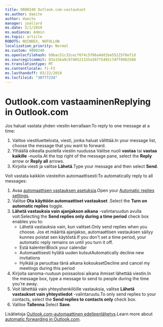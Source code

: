 ```yaml
---
title: 9000240 Outlook.com-vastaukset
ms.author: daeite
author: daeite
manager: joallard
ms.date: 3/1/2019
ms.audience: Admin
ms.topic: article
ROBOTS: NOINDEX, NOFOLLOW
localization_priority: Normal
ms.custom: 9000240
ms.openlocfilehash: b9bac51c32cecf6f4c5f86a4dd1be55225f8ef1d
ms.sourcegitcommit: 03a156a9c9740521155a30775492c7dff0982588
ms.translationtype: MT
ms.contentlocale: fi-FI
ms.lasthandoff: 03/22/2019
ms.locfileid: "30777234"
---
```

# <a name="replying-in-outlookcom"></a><span data-ttu-id="0734d-102">Outlook.com vastaaminen</span><span class="sxs-lookup"><span data-stu-id="0734d-102">Replying in Outlook.com</span></span>

<span data-ttu-id="0734d-103">Jos haluat vastata yhden viestin kerrallaan:</span><span class="sxs-lookup"><span data-stu-id="0734d-103">To reply to one message at a time:</span></span>

1. <span data-ttu-id="0734d-104">Valitse viestiluettelosta, viesti, jonka haluat välittää.</span><span class="sxs-lookup"><span data-stu-id="0734d-104">In your message list, choose the message that you want to forward.</span></span>
2. <span data-ttu-id="0734d-105">Ylhäällä oikealla puolella viestin ruudussa Valitse nuoli **vastaa** tai **vastaa kaikille** -nuolia.</span><span class="sxs-lookup"><span data-stu-id="0734d-105">At the top right of the message pane, select the **Reply** arrow or **Reply all** arrows.</span></span>
3. <span data-ttu-id="0734d-106">Kirjoita viesti ja valitse **Lähetä**.</span><span class="sxs-lookup"><span data-stu-id="0734d-106">Type your message and then select **Send**.</span></span>

<span data-ttu-id="0734d-107">Voit vastata kaikkiin viesteihin automaattisesti:</span><span class="sxs-lookup"><span data-stu-id="0734d-107">To automatically reply to all messages:</span></span>

1. <span data-ttu-id="0734d-108">Avaa [automaattisen vastauksen asetuksia](https://outlook.live.com/mail/options/mail/automaticReplies/automaticRepliesOption).</span><span class="sxs-lookup"><span data-stu-id="0734d-108">Open your [Automatic replies settings](https://outlook.live.com/mail/options/mail/automaticReplies/automaticRepliesOption).</span></span>
2. <span data-ttu-id="0734d-109">Valitse **Ota käyttöön automaattiset vastaukset** .</span><span class="sxs-lookup"><span data-stu-id="0734d-109">Select the **Turn on automatic replies** toggle.</span></span>
3. <span data-ttu-id="0734d-110">**Lähetä vastauksia vain ajanjakson aikana** -valintaruudun avulla voit:</span><span class="sxs-lookup"><span data-stu-id="0734d-110">Selecting the **Send replies only during a time period** check box enables you to:</span></span>
    - <span data-ttu-id="0734d-111">Lähetä vastauksia vain, kun valitset.</span><span class="sxs-lookup"><span data-stu-id="0734d-111">Only send replies when you choose.</span></span> <span data-ttu-id="0734d-112">Jos et määritä ajanjakso, automaattisen vastauksen säilyy kunnes poistat sen käytöstä.</span><span class="sxs-lookup"><span data-stu-id="0734d-112">If you don't set a time period, your automatic reply remains on until you turn it off.</span></span>
    - <span data-ttu-id="0734d-113">Estä kalenteri</span><span class="sxs-lookup"><span data-stu-id="0734d-113">Block your calendar</span></span>
    - <span data-ttu-id="0734d-114">Automaattisesti hylätä uuden kutsut</span><span class="sxs-lookup"><span data-stu-id="0734d-114">Automatically decline new invitations</span></span>
    - <span data-ttu-id="0734d-115">Hylkää ja peruuttaa tänä aikana kokoukset</span><span class="sxs-lookup"><span data-stu-id="0734d-115">Decline and cancel my meetings during this period</span></span>
4. <span data-ttu-id="0734d-116">Kirjoita sanoma-ruutuun poissaolosi aikana ihmiset lähettää viestin.</span><span class="sxs-lookup"><span data-stu-id="0734d-116">In the message box, type a message to send to people during the time you're away.</span></span>
5. <span data-ttu-id="0734d-117">Voit lähettää vain yhteyshenkilöille vastauksia, valitse **Lähetä vastaukset vain yhteystiedot** -valintaruutu.</span><span class="sxs-lookup"><span data-stu-id="0734d-117">To only send replies to your contacts, select the **Send replies to contacts only** check box.</span></span>
6. <span data-ttu-id="0734d-118">Valitse **Tallenna**.</span><span class="sxs-lookup"><span data-stu-id="0734d-118">Select **Save**.</span></span>

<span data-ttu-id="0734d-119">Lisätietoja [Outlook.com-automaattinen edelleenlähetys](https://support.office.com/article/14614626-9855-48dc-a986-dec81d07b1a0).</span><span class="sxs-lookup"><span data-stu-id="0734d-119">Learn more about [automatic forwarding in Outlook.com](https://support.office.com/article/14614626-9855-48dc-a986-dec81d07b1a0).</span></span>